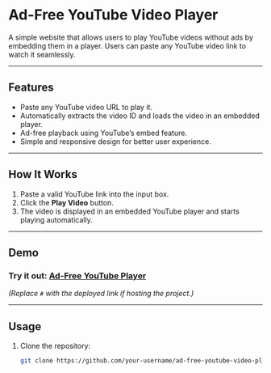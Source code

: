# **Ad-Free YouTube Video Player**

A simple website that allows users to play YouTube videos without ads by embedding them in a player. Users can paste any YouTube video link to watch it seamlessly.

---

## **Features**
- Paste any YouTube video URL to play it.
- Automatically extracts the video ID and loads the video in an embedded player.
- Ad-free playback using YouTube’s embed feature.
- Simple and responsive design for better user experience.

---

## **How It Works**
1. Paste a valid YouTube link into the input box.
2. Click the **Play Video** button.
3. The video is displayed in an embedded YouTube player and starts playing automatically.

---

## **Demo**
### Try it out: [Ad-Free YouTube Player](#)

*(Replace `#` with the deployed link if hosting the project.)*

---

## **Usage**
1. Clone the repository:
   ```bash
   git clone https://github.com/your-username/ad-free-youtube-video-player.git
